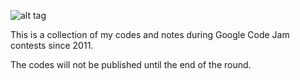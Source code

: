 ![alt tag](https://code.google.com/codejam/contest/static/logo_image2.gif)


This is a collection of my codes and notes during Google Code Jam contests since 2011.

The codes will not be published until the end of the round.

